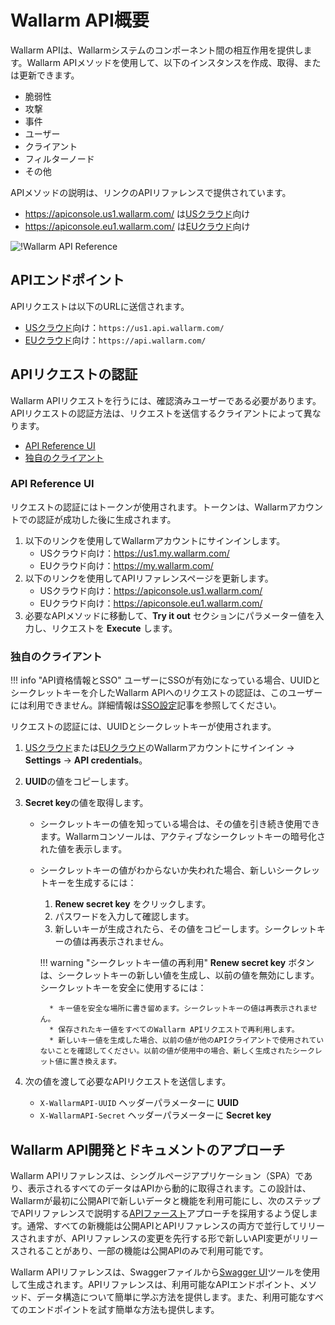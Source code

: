 # Wallarm API概要

Wallarm APIは、Wallarmシステムのコンポーネント間の相互作用を提供します。Wallarm APIメソッドを使用して、以下のインスタンスを作成、取得、または更新できます。

* 脆弱性
* 攻撃
* 事件
* ユーザー
* クライアント
* フィルターノード
* その他

APIメソッドの説明は、リンクのAPIリファレンスで提供されています。

* https://apiconsole.us1.wallarm.com/ は[USクラウド](../about-wallarm/overview.md#us-cloud)向け
* https://apiconsole.eu1.wallarm.com/ は[EUクラウド](../about-wallarm/overview.md#eu-cloud)向け

![!Wallarm API Reference](../images/wallarm-api-reference.png)

## APIエンドポイント

APIリクエストは以下のURLに送信されます。

* [USクラウド](../about-wallarm/overview.md#us-cloud)向け：`https://us1.api.wallarm.com/`
* [EUクラウド](../about-wallarm/overview.md#eu-cloud)向け：`https://api.wallarm.com/`

## APIリクエストの認証

Wallarm APIリクエストを行うには、確認済みユーザーである必要があります。APIリクエストの認証方法は、リクエストを送信するクライアントによって異なります。

* [API Reference UI](#api-reference-ui)
* [独自のクライアント](#your-own-client)

### API Reference UI

リクエストの認証にはトークンが使用されます。トークンは、Wallarmアカウントでの認証が成功した後に生成されます。

1. 以下のリンクを使用してWallarmアカウントにサインインします。
    * USクラウド向け：https://us1.my.wallarm.com/
    * EUクラウド向け：https://my.wallarm.com/
2. 以下のリンクを使用してAPIリファレンスページを更新します。
    * USクラウド向け：https://apiconsole.us1.wallarm.com/
    * EUクラウド向け：https://apiconsole.eu1.wallarm.com/
3. 必要なAPIメソッドに移動して、**Try it out** セクションにパラメーター値を入力し、リクエストを **Execute** します。

### 独自のクライアント

!!! info "API資格情報とSSO"
    ユーザーにSSOが有効になっている場合、UUIDとシークレットキーを介したWallarm APIへのリクエストの認証は、このユーザーには利用できません。詳細情報は[SSO設定](../admin-en/configuration-guides/sso/employ-user-auth.md#sso-and-api-authentication)記事を参照してください。

リクエストの認証には、UUIDとシークレットキーが使用されます。

1. [USクラウド](https://us1.my.wallarm.com/)または[EUクラウド](https://my.wallarm.com/)のWallarmアカウントにサインイン → **Settings** → **API credentials**。
2. **UUID**の値をコピーします。
3. **Secret key**の値を取得します。

    * シークレットキーの値を知っている場合は、その値を引き続き使用できます。Wallarmコンソールは、アクティブなシークレットキーの暗号化された値を表示します。
    * シークレットキーの値がわからないか失われた場合、新しいシークレットキーを生成するには：
        1. **Renew secret key** をクリックします。
        1. パスワードを入力して確認します。
        1. 新しいキーが生成されたら、その値をコピーします。シークレットキーの値は再表示されません。

        !!! warning "シークレットキー値の再利用"
            **Renew secret key** ボタンは、シークレットキーの新しい値を生成し、以前の値を無効にします。シークレットキーを安全に使用するには：

            * キー値を安全な場所に書き留めます。シークレットキーの値は再表示されません。
            * 保存されたキー値をすべてのWallarm APIリクエストで再利用します。
            * 新しいキー値を生成した場合、以前の値が他のAPIクライアントで使用されていないことを確認してください。以前の値が使用中の場合、新しく生成されたシークレット値に置き換えます。
4. 次の値を渡して必要なAPIリクエストを送信します。
    * `X-WallarmAPI-UUID` ヘッダーパラメーターに **UUID**
    * `X-WallarmAPI-Secret` ヘッダーパラメーターに **Secret key**

## Wallarm API開発とドキュメントのアプローチ

Wallarm APIリファレンスは、シングルページアプリケーション（SPA）であり、表示されるすべてのデータはAPIから動的に取得されます。この設計は、Wallarmが最初に公開APIで新しいデータと機能を利用可能にし、次のステップでAPIリファレンスで説明する[APIファースト](https://swagger.io/resources/articles/adopting-an-api-first-approach/)アプローチを採用するよう促します。通常、すべての新機能は公開APIとAPIリファレンスの両方で並行してリリースされますが、APIリファレンスの変更を先行する形で新しいAPI変更がリリースされることがあり、一部の機能は公開APIのみで利用可能です。

Wallarm APIリファレンスは、Swaggerファイルから[Swagger UI](https://swagger.io/tools/swagger-ui/)ツールを使用して生成されます。APIリファレンスは、利用可能なAPIエンドポイント、メソッド、データ構造について簡単に学ぶ方法を提供します。また、利用可能なすべてのエンドポイントを試す簡単な方法も提供します。